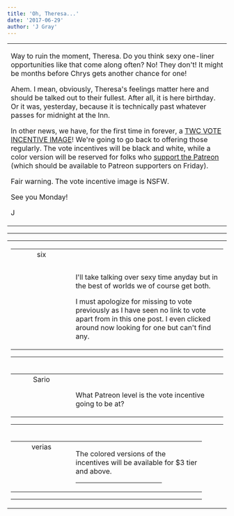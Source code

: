 ```yaml
---
title: 'Oh, Theresa...'
date: '2017-06-29'
author: 'J Gray'
---
```


<div>
<!-- Main content here -->
<table border="0" class="post"><tbody><tr><td>
   
   <div class="post_body">
       <p>Way to ruin the moment, Theresa. Do you think sexy one-liner opportunities like that come along often? No! They don't! It might be months before Chrys gets another chance for one!</p><p>Ahem. I mean, obviously, Theresa's feelings matter here and should be talked out to their fullest. After all, it is here birthday. Or it was, yesterday, because it is technically past whatever passes for midnight at the Inn.</p><p>In other news, we have, for the first time in forever, a <a href="http://topwebcomics.com/vote/7721/default.aspx" target="_blank">TWC VOTE INCENTIVE IMAGE</a>! We're going to go back to offering those regularly. The vote incentives will be black and white, while a color version will be reserved for folks who <a href="https://www.patreon.com/user?u=452395" target="_blank">support the Patreon</a> (which should be available to Patreon supporters on Friday).</p><p>Fair warning. The vote incentive image is NSFW.</p><p>See you Monday!</p><p>J</p>
   </div>
   </td></tr>
   </tbody></table><hr><table style="width:100%; border:0;" class="comment_table"><tbody><tr><td width="100%"><a name=""> </a><div style="width:100%;" class="comment"><table border="0" width="100%"><tbody><tr><td align="center" valign="top" width="125">
<span class="comment_title"><center>six<br></center><a name="3005">&nbsp;</a></span><br>
<center><img src="/image.php?type=ava&amp;i=spacer.gif" border="0" alt=""></center>
</td>
<td valign="top">


<p class="comment_text"> </p><p class="comment_text"><br> </p><p>I'll take talking over sexy time anyday but in the best of worlds we of course get both.</p><p>I must apologize for missing to vote previously as I have seen no link to vote apart from in this one post. I even clicked around now looking for one but can't find any.&nbsp;</p>
 

</td></tr></tbody></table>
<hr></div></td></tr><tr><td width="100%"><a name=""> </a><div style="width:100%;" class="comment"><table border="0" width="100%"><tbody><tr><td align="center" valign="top" width="125">
<span class="comment_title"><center>Sario<br></center><a name="3006">&nbsp;</a></span><br>
<center><img src="https://www.gravatar.com/avatar.php?gravatar_id=262f57b58e9b3c31a00a0e0decc8f28d&amp;default=http%3A%2F%2Fmysteriesofthearcana.com%2Ftemplates%2Fmain%2Fimages%2Favatar.gif&amp;size=80&amp;rating=g" border="0" alt=""></center>
</td>
<td valign="top">


<p class="comment_text"> </p><p class="comment_text"><br> What Patreon level is the vote incentive going to be at?</p>
 

</td></tr></tbody></table>
<hr></div></td></tr><tr><td width="100%"><a name=""> </a><div style="width:90%;" class="comment2"><table border="0" width="100%"><tbody><tr><td align="center" valign="top" width="125">
<span class="comment_title"><center>verias</center><a name="3007">&nbsp;</a></span><br>
<center><img src="https://www.gravatar.com/avatar.php?gravatar_id=e3c6cf33692a98b575c642080d14c26a&amp;default=http%3A%2F%2Fmysteriesofthearcana.com%2Ftemplates%2Fmain%2Fimages%2Favatar.gif&amp;size=100&amp;rating=g" border="0" alt=""></center>
</td>
<td valign="top">


<p class="comment_text"> </p><p class="comment_text">The colored versions of the incentives will be available for $3 tier and above.</p>
 <hr width="70%">

</td></tr></tbody></table>
<hr></div></td></tr></tbody></table>
<!-- End main content -->
              </div>
